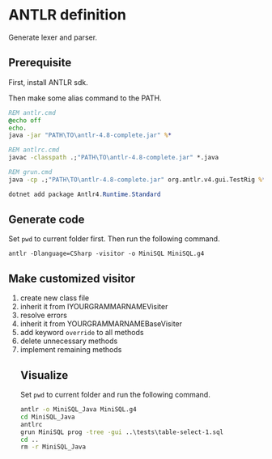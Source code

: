# ANTLR definition

Generate lexer and parser.

## Prerequisite

First, install ANTLR sdk.

Then make some alias command to the PATH.

```cmd
REM antlr.cmd
@echo off
echo.
java -jar "PATH\TO\antlr-4.8-complete.jar" %*
```

```cmd
REM antlrc.cmd
javac -classpath .;"PATH\TO\antlr-4.8-complete.jar" *.java
```

```cmd
REM grun.cmd
java -cp .;"PATH\TO\antlr-4.8-complete.jar" org.antlr.v4.gui.TestRig %*
```

```powershell
dotnet add package Antlr4.Runtime.Standard
```

## Generate code

Set `pwd` to current folder first. Then run the following command.

```
antlr -Dlanguage=CSharp -visitor -o MiniSQL MiniSQL.g4
```

## Make customized visitor

1. create new class file
1. inherit it from IYOURGRAMMARNAMEVisiter<object>
1. resolve errors
1. inherit it from YOURGRAMMARNAMEBaseVisiter<object>
1. add keyword `override` to all methods
1. delete unnecessary methods
1. implement remaining methods

## Visualize

Set `pwd` to current folder and run the following command.

```cmd
antlr -o MiniSQL_Java MiniSQL.g4
cd MiniSQL_Java
antlrc
grun MiniSQL prog -tree -gui ..\tests\table-select-1.sql
cd ..
rm -r MiniSQL_Java

```
